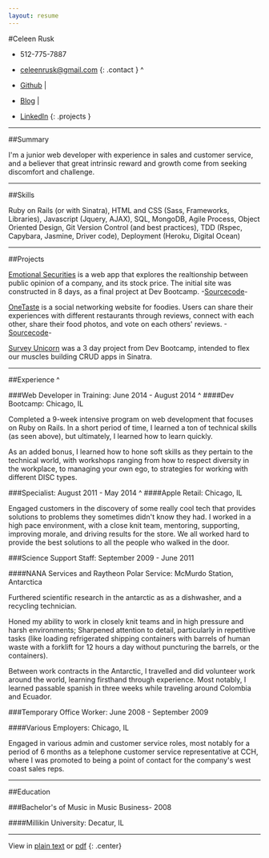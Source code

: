 ```yaml
---
layout: resume
---
```

#Celeen Rusk
* 512-775-7887
* [celeenrusk@gmail.com](mailto:celeenrusk@gmail.com)
{: .contact }
^

* [Github](http://www.github.com/celeen) \|
* [Blog](http://celeen.gtihub.io) \|
* [LinkedIn](http://www.linkedin.com/in/celeen)
{: .projects }

---

##Summary

I'm a junior web developer with experience in sales and customer service, and
a believer that great intrinsic reward and growth come from seeking discomfort and challenge.

---

##Skills

Ruby on Rails (or with Sinatra), HTML and CSS (Sass, Frameworks, Libraries), Javascript (Jquery, AJAX), SQL, MongoDB, Agile Process, Object Oriented Design, Git Version Control (and best practices), TDD (Rspec, Capybara, Jasmine, Driver code), Deployment (Heroku, Digital Ocean)

---

##Projects

[Emotional Securities](http://emotionalsecurities.herokuapp.com) is a web app that explores the realtionship between public opinion of a company, and its stock price. The initial site was constructed in 8 days, as a final project at Dev Bootcamp.
-[Sourcecode](https://github.com/celeen/EmotionalSecurities)-

[OneTaste](http://onetasteatatime.herokuapp.com) is a social networking website for foodies. Users can share their experiences with different restaurants through reviews, connect with each other, share their food photos, and vote on each others' reviews.
-[Sourcecode](https://github.com/tjhernandez34/OneTaste)-

[Survey Unicorn](surveyunicorn.herokuapp.com) was a 3 day project from Dev Bootcamp, intended to flex our muscles building CRUD apps in Sinatra.

---

##Experience
^

###Web Developer in Training: June 2014 - August 2014
^
####Dev Bootcamp: Chicago, IL

Completed a 9-week intensive program on web development that focuses on Ruby on Rails. In a short period of time, I learned a ton of technical skills (as seen above), but ultimately, I learned how to learn quickly.

As an added bonus, I learned how to hone soft skills as they pertain to the technical world, with workshops ranging from how to respect diversity in the workplace, to managing your own ego, to strategies for working with different DISC types.

###Specialist: August 2011 - May 2014
^
####Apple Retail: Chicago, IL

Engaged customers in the discovery of some really cool tech that provides solutions to problems they sometimes didn't know they had. I worked in a high pace environment, with a close knit team, mentoring, supporting, improving morale, and driving results for the store. We all worked hard to provide the best solutions to all the people who walked in the door.

###Science Support Staff: September 2009 - June 2011

####NANA Services and Raytheon Polar Service: McMurdo Station, Antarctica 

Furthered scientific research in the antarctic as as a dishwasher, and a recycling technician.

Honed my ability to work in closely knit teams and in high pressure and harsh environments;
Sharpened attention to detail, particularly in repetitive tasks (like loading refrigerated shipping containers with barrels of human waste with a forklift for 12 hours a day without puncturing the barrels, or the containers).

Between work contracts in the Antarctic, I travelled and did volunteer work around the world, learning firsthand through experience. Most notably, I learned passable spanish in three weeks while traveling around Colombia and Ecuador.

###Temporary Office Worker: June 2008 - September 2009

####Various Employers: Chicago, IL

Engaged in various admin and customer service roles, most notably for a period of 6 months as a telephone customer service representative at CCH, where I was promoted to being a point of contact for the company's west coast sales reps.

---

##Education

###Bachelor's of Music in Music Business- 2008

####Millikin University: Decatur, IL

---

View in [plain text](../resume.txt) or [pdf](../resume.pdf)
{: .center}


